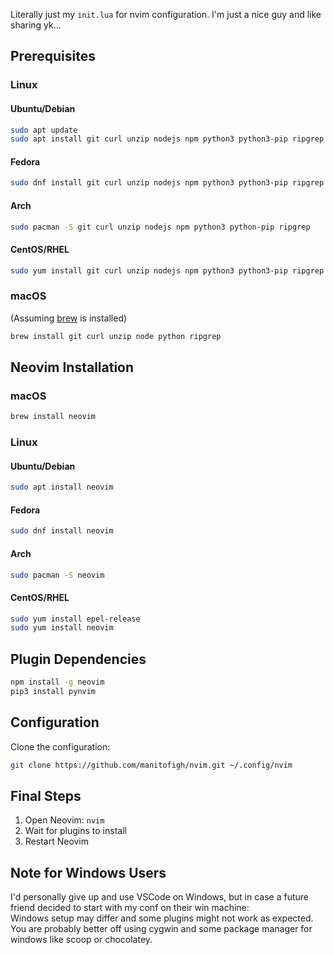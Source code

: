 Literally just my `init.lua` for nvim configuration. I'm just a nice guy and like sharing yk...

## Prerequisites

### Linux

#### Ubuntu/Debian

```bash
sudo apt update
sudo apt install git curl unzip nodejs npm python3 python3-pip ripgrep
```

#### Fedora

```bash
sudo dnf install git curl unzip nodejs npm python3 python3-pip ripgrep
```

#### Arch

```bash
sudo pacman -S git curl unzip nodejs npm python3 python-pip ripgrep
```

#### CentOS/RHEL

```bash
sudo yum install git curl unzip nodejs npm python3 python3-pip ripgrep
```

### macOS

(Assuming [brew](https://brew.sh/) is installed)

```bash
brew install git curl unzip node python ripgrep
```

## Neovim Installation

### macOS

```bash
brew install neovim
```

### Linux

#### Ubuntu/Debian

```bash
sudo apt install neovim
```

#### Fedora

```bash
sudo dnf install neovim
```

#### Arch

```bash
sudo pacman -S neovim
```

#### CentOS/RHEL

```bash
sudo yum install epel-release
sudo yum install neovim
```

## Plugin Dependencies

```bash
npm install -g neovim
pip3 install pynvim
```

## Configuration

Clone the configuration:

```bash
git clone https://github.com/manitofigh/nvim.git ~/.config/nvim
```

## Final Steps

1. Open Neovim: `nvim`
2. Wait for plugins to install
3. Restart Neovim

## Note for Windows Users

I'd personally give up and use VSCode on Windows, but in case a future friend decided to start with my conf on their win machine:
</br>
Windows setup may differ and some plugins might not work as expected. You are probably better off using cygwin and some package manager for windows like scoop or chocolatey.
